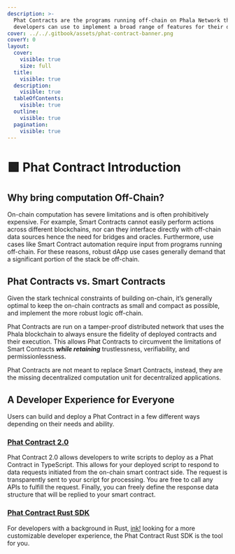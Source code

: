 ```yaml
---
description: >-
  Phat Contracts are the programs running off-chain on Phala Network that
  developers can use to implement a broad range of features for their dApps.
cover: ../../.gitbook/assets/phat-contract-banner.png
coverY: 0
layout:
  cover:
    visible: true
    size: full
  title:
    visible: true
  description:
    visible: true
  tableOfContents:
    visible: true
  outline:
    visible: true
  pagination:
    visible: true
---
```


# 🟩 Phat Contract Introduction

## Why bring computation Off-Chain?

On-chain computation has severe limitations and is often prohibitively expensive. For example, Smart Contracts cannot easily perform actions across different blockchains, nor can they interface directly with off-chain data sources hence the need for bridges and oracles. Furthermore, use cases like Smart Contract automation require input from programs running off-chain. For these reasons, robust dApp use cases generally demand that a significant portion of the stack be off-chain.

## Phat Contracts vs. Smart Contracts

Given the stark technical constraints of building on-chain, it’s generally optimal to keep the on-chain contracts as small and compact as possible, and implement the more robust logic off-chain.

Phat Contracts are run on a tamper-proof distributed network that uses the Phala blockchain to always ensure the fidelity of deployed contracts and their execution. This allows Phat Contracts to circumvent the limitations of Smart Contracts _**while retaining**_ trustlessness, verifiability, and permissionlessness.

Phat Contracts are not meant to replace Smart Contracts, instead, they are the missing decentralized computation unit for decentralized applications.

## A Developer Experience for Everyone

Users can build and deploy a Phat Contract in a few different ways depending on their needs and ability.

### [**Phat Contract 2.0**](../bricks-and-blueprints/)

Phat Contract 2.0 allows developers to write scripts to deploy as a Phat Contract in TypeScript. This allows for your deployed script to respond to data requests initiated from the on-chain smart contract side. The request is transparently sent to your script for processing. You are free to call any APIs to fulfill the request. Finally, you can freely define the response data structure that will be replied to your smart contract.

### [**Phat Contract Rust SDK**](../build-on-phat-contract/)

For developers with a background in Rust, [ink!](https://use.ink) looking for a more customizable developer experience, the Phat Contract Rust SDK is the tool for you.
